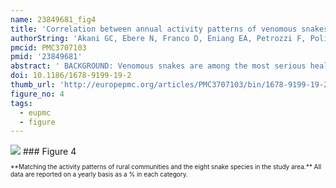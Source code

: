 ```yaml
---
name: 23849681_fig4
title: 'Correlation between annual activity patterns of venomous snakes and rural people in the Niger Delta, southern Nigeria.'
authorString: 'Akani GC, Ebere N, Franco D, Eniang EA, Petrozzi F, Politano E, Luiselli L.'
pmcid: PMC3707103
pmid: '23849681'
abstract: ' BACKGROUND: Venomous snakes are among the most serious health hazards for rural people in tropical regions of the world. Herein we compare the monthly activity patterns of eight venomous snake species (Elapidae and Viperidae) with those of rural people in the Niger Delta area of southern Nigeria, in order to identify the periods of highest potential risk for persons, and the human group actually at greater risk of snakebite. RESULTS: We documented that above-ground activity of all venomous snakes peaked in the wet season, and that high snake activity and high human activity were most highly correlated between April and August. In addition, we documented that women and teenagers were at relatively higher risk of encountering a venomous snake than adult males, despite they are less often in the field than men. CONCLUSIONS: Our results suggest that future programs devoted to mitigate the social and health effects of snakebites in the Niger Delta region should involve especially women and teenagers, with ad-hoc education projects if appropriate. We urge that international organizations working on social and health problems in the developing world, such as IRD, DFID, UNDP, should provide advice through specific programs targeted at especially these categories which have been highlighted in comparatively potential higher threat from snakebites than adult men.'
doi: 10.1186/1678-9199-19-2
thumb_url: 'http://europepmc.org/articles/PMC3707103/bin/1678-9199-19-2-4.gif'
figure_no: 4
tags:
  - eupmc
  - figure
---
```

<img src='http://europepmc.org/articles/PMC3707103/bin/1678-9199-19-2-4.jpg' style='max-height: 300px'>
### Figure 4
<p style='font-size: 10px;'>**Matching the activity patterns of rural communities and the eight snake species in the study area.** All data are reported on a yearly basis as a % in each category.</p>